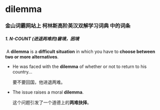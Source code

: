 # dilemma

### 金山词霸网站上 柯林斯高阶英汉双解学习词典 中的词条

##### 1. N-COUNT (进退两难的)窘境，困境

​	A **dilemma** is a **difficult situation** in which you have to **choose between** **two or more alternatives**.

- He was faced with the **dilemma** of whether or not to return to his country...

  要不要回国，他进退两难。

- The issue raises a moral **dilemma**.

  这个问题引发了一个道德上的**两难抉择**。